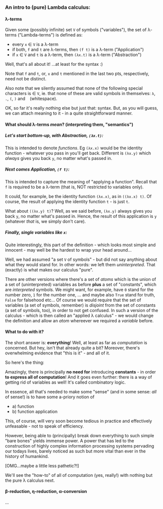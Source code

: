 ### An intro to (pure) Lambda calculus:


#### λ-terms

Given some (possibly infinite) set `V` of symbols ("variables"),
the set of λ-terms ("Lambda-terms") is defined as:
* every `x` &isin; `V` is a λ-term
* if both, `f` and `t` are λ-terms, then `(f t)` is a λ-term ("Application")
* if `x` &isin; `V` and `t` is a λ-term, then `(λx.t)` is a λ-term ("Abstraction")

Well, that's all about it! ...at least for the syntax :)

Note that `f` and `t`, or, `x` and `t` mentioned in the last two pts, respectively, need not be distinct.

Also note that we silently assumed that none of the following special characters is &isin; `V`, 
ie. that none of these are valid symbols in themselves: `λ`, `.`, `(`, `)` and ` ` (whitespace).

OK, so far it's really nothing else but just that: syntax.
But, as you will guess, we can attach meaning to it - in a quite straightforward manner.


#### What should λ-terms *mean*? (interpreting them, "semantics")

##### Let's start bottom-up, with Abstraction, `(λx.t)`:
This is intended to denote *functions*.
Eg `(λx.x)` would be the identity function - whatever you pass in you'll get back.
Different is `(λx.y)` which *always* gives you back `y`, no matter what's passed in.


##### Next comes Application, `(f t)`:
This is intended to capture the meaning of "applying a function".
Recall that `f` is required to be a λ-term (that is, NOT restricted to variables only).

It could, for example, be the identity function `(λx.x)`, as in `((λx.x) t)`.
Of course, the result of applying the identity function `t` - is just `t`.

What about `((λx.y) t)`? Well, as we said before, `(λx.y)` always gives you back `y`, no matter what's passed in.
Hence, the result of this application is `y` (whatever *that* is, we simply don't care).


##### Finally, single variables like `x`:
Quite interestingly, this part of the definition - which looks most simple and innocent - may well be the hardest to wrap your head around...

Well, we had assumed "a set `V` of symbols" - but did not say anything about what they would stand for.
In other words: we left them *uninterpreted*. That (exactly) is what makes our calculus "pure".

There are other versions where there's a set of *atoms* which is the union of a set of (uninterpreted) variables as before
**plus** a set of "constants", which are *interpreted* symbols. We might want, for example, have `0` stand for the number zero, `1` for the number one, ... and maybe also `True` stand for truth, `False` for falsehood etc...
Of course we would require that the set of variables (a set of symbols, remember) is *disjoint* from the set of constants (a set of symbols, too), in order to not get confused.
In such a version of the calculus - which is then called an "applied λ calculus" - we would change the definition and allow an *atom* whereever we required a *variable* before.


#### What to do with it?

The short answer is: **everything**!
Well, at least as far as *computation* is concerned. But hey, isn't that already quite a bit? Moreover, there's overwhelming evidence that "this is it" - and all of it.

So here's the thing:

Amazingly, there is principally **no need for** introducing **constants** - in order **to express all of computation**!
And it goes even further: there is a way of getting rid of variables as well! It's called combinatory logic.

In essence, all that's needed to make some "sense" (and in some sense: *all* of sense!) is to have some a-priory notion of
  - a) function
  - b) function application

This, of course, will very soon become tedious in practice and effectively unfeasable - not to speak of efficiency.

However, being able to (principally) break down everything to such simple "bare bones" yields immense power.
A power that has led to the construction of highly complex information processing systems pervading our todays lives, barely noticed as such but more vital than ever in the history of humankind.

[OMG...maybe a little less pathetic?!]

We'll see the "how-to" of all of computation (yes, really!) with nothing but the pure λ calculus next.

#### β-reduction, η-reduction, α-conversion
...





